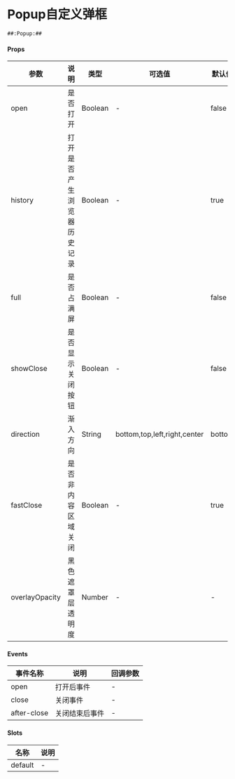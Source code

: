 # Popup自定义弹框

```
##:Popup:##
```

#### Props
| 参数      | 说明    | 类型      | 可选值       | 默认值   |
|---------- |-------- |---------- |------------- |--------- |
| open     | 是否打开   | Boolean  |   -       |    false    |
| history     | 打开是否产生浏览器历史记录   | Boolean  |   -       |    true    |
| full     | 是否占满屏   | Boolean  |   -       |    false    |
| showClose     | 是否显示关闭按钮   | Boolean  |   -       |    false    |
| direction     | 渐入方向   | String  |   bottom,top,left,right,center       |    bottom    |
| fastClose     | 是否非内容区域关闭   | Boolean  |   -       |    true    |
| overlayOpacity     | 黑色遮罩层透明度   | Number  |   -       |    -    |

#### Events
| 事件名称 | 说明 | 回调参数 |
|---------|--------|---------|
| open | 打开后事件 | - |
| close| 关闭事件 | - |
| after-close| 关闭结束后事件 | - |

#### Slots
| 名称 | 说明 | 
|---------|--------|
| default | - |